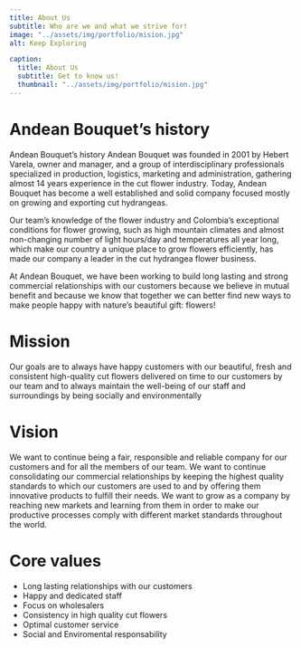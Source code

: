 ```yaml
---
title: About Us
subtitle: Who are we and what we strive for!
image: "../assets/img/portfolio/mision.jpg"
alt: Keep Exploring

caption: 
  title: About Us
  subtitle: Get to know us!
  thumbnail: "../assets/img/portfolio/mision.jpg"
---
```


# Andean Bouquet’s history



Andean Bouquet’s history Andean Bouquet was founded in 2001 by Hebert Varela, owner and manager, and a group of interdisciplinary professionals specialized in production, logistics, marketing and administration, gathering almost 14 years experience in the cut flower industry. Today, Andean Bouquet has become a well established and solid company focused mostly on growing and exporting cut hydrangeas.

Our team’s knowledge of the flower industry and Colombia’s exceptional conditions for flower growing, such as high mountain climates and almost non-changing number of light hours/day and temperatures all year long, which make our country a unique place to grow flowers efficiently, has made our company a leader in the cut hydrangea flower business.

At Andean Bouquet, we have been working to build long lasting and strong commercial relationships with our customers because we believe in mutual benefit and because we know that together we can better find new ways to make people happy with nature’s beautiful gift: flowers!


# Mission

Our goals are to always have happy customers with our beautiful, fresh and consistent high-quality cut flowers delivered on time to our customers by our team and to always maintain the well-being of our staff and surroundings by being socially and environmentally

# Vision

We want to continue being a fair, responsible and reliable company for our customers and for all the members of our team. We want to continue consolidating our commercial relationships by keeping the highest quality standards to which our customers are used to and by offering them innovative products to fulfill their needs. We want to grow as a company by reaching new markets and learning from them in order to make our productive processes comply with different market standards throughout the world.

# Core values

- Long lasting relationships with our customers
- Happy and dedicated staff
- Focus on wholesalers
- Consistency in high quality cut flowers
- Optimal customer service
- Social and Enviromental responsability